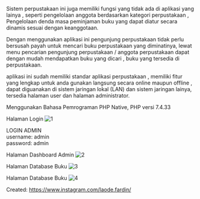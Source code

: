 Sistem perpustakaan ini juga memiliki fungsi yang tidak ada di aplikasi yang lainya , seperti pengelolaan anggota berdasarkan kategori perpustakaan , Pengelolaan denda masa peminjaman buku yang dapat diatur secara dinamis sesuai dengan keanggotaan.

Dengan menggunakan aplikasi ini pengunjung perpustakaan tidak perlu bersusah payah untuk mencari buku perpustakaan yang diminatinya, lewat menu pencarian pengunjung perpustakaan / anggota perpustakaan dapat dengan mudah mendapatkan buku yang dicari , buku yang tersedia di perpustakaan.

aplikasi ini sudah memiliki standar aplikasi perpustakaan , memiliki fitur yang lengkap untuk anda gunakan langsung secara online maupun offline , dapat diguanakan di sistem jaringan lokal (LAN) dan sistem jaringan lainya, tersedia halaman user dan halaman administrator.

Menggunakan Bahasa Pemrograman PHP Native, PHP versi 7.4.33


Halaman Login
![1](https://user-images.githubusercontent.com/22639765/223026281-f4e912c6-5825-432e-bbd4-1cc17c822799.jpg)

LOGIN ADMIN \
username: admin \
password: admin 

Halaman Dashboard Admin
![2](https://user-images.githubusercontent.com/22639765/223026437-1c60e2b6-0b6b-4377-9b81-2b5c20fba7d8.jpg)

Halaman Database Buku
![3](https://user-images.githubusercontent.com/22639765/223026525-6545e185-6573-4230-a462-0017074dcecd.jpg)


Halaman Database Buku
![4](https://user-images.githubusercontent.com/22639765/223026643-5b6a4b7d-9c51-493e-b3de-87e9072780e6.jpg)



Created: https://www.instagram.com/laode.fardin/

